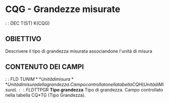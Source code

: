 # CQG - Grandezze misurate
 :  : DEC T(ST) K(CQG)
## OBIETTIVO
Descrivere il tipo di grandezza misurata associandone l'unità di misura
## CONTENUTO DEI CAMPI
 :  : FLD T$UNIM **Unità di misura**
Unità di misura della grandezza. Campo controllato nella tabella CQH (Unità di Misura).
 :  : FLD T$TPGR **Tipo grandezza**
Tipo di grandezza. Campo controllato nella tabella CQ*TG (Tipo Grandezza).
